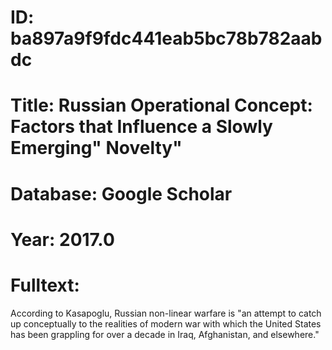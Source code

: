# ID: ba897a9f9fdc441eab5bc78b782aabdc
# Title: Russian Operational Concept: Factors that Influence a Slowly Emerging" Novelty"
# Database: Google Scholar
# Year: 2017.0
# Fulltext:
According to Kasapoglu, Russian non-linear warfare is "an attempt to catch up conceptually to the realities of modern war with which the United States has been grappling for over a decade in Iraq, Afghanistan, and elsewhere."